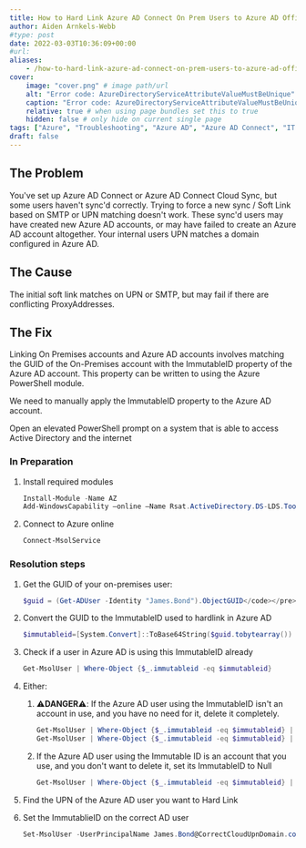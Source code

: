 ```yaml
---
title: How to Hard Link Azure AD Connect On Prem Users to Azure AD Office 365 Accounts
author: Aiden Arnkels-Webb
#type: post
date: 2022-03-03T10:36:09+00:00
#url: 
aliases:
    - /how-to-hard-link-azure-ad-connect-on-prem-users-to-azure-ad-office-365-accounts/
cover:
    image: "cover.png" # image path/url
    alt: "Error code: AzureDirectoryServiceAttributeValueMustBeUnique" # alt text
    caption: "Error code: AzureDirectoryServiceAttributeValueMustBeUnique" # display caption under cover
    relative: true # when using page bundles set this to true
    hidden: false # only hide on current single page
tags: ["Azure", "Troubleshooting", "Azure AD", "Azure AD Connect", "IT & Tech"]
draft: false
---
```

## The Problem

You've set up Azure AD Connect or Azure AD Connect Cloud Sync, but some users haven't sync'd correctly. Trying to force a new sync / Soft Link based on SMTP or UPN matching doesn't work. These sync'd users may have created new Azure AD accounts, or may have failed to create an Azure AD account altogether. Your internal users UPN matches a domain configured in Azure AD.

## The Cause

The initial soft link matches on UPN or SMTP, but may fail if there are conflicting ProxyAddresses.

## The Fix

Linking On Premises accounts and Azure AD accounts involves matching the GUID of the On-Premises account with the ImmutableID property of the Azure AD account. This property can be written to using the Azure PowerShell module.

We need to manually apply the ImmutableID property to the Azure AD account.

Open an elevated PowerShell prompt on a system that is able to access Active Directory and the internet

### In Preparation

1. Install required modules

    ```powershell {linenos=true}
    Install-Module -Name AZ
    Add-WindowsCapability –online –Name Rsat.ActiveDirectory.DS-LDS.Tools~~~~0.0.1.0
    ```

2. Connect to Azure online

    ```powershell {linenos=true}
    Connect-MsolService
    ```

### Resolution steps

1. Get the GUID of your on-premises user:

    ```powershell
    $guid = (Get-ADUser -Identity "James.Bond").ObjectGUID</code></pre>
    ```

2. Convert the GUID to the ImmutableID used to hardlink in Azure AD

    ```powershell
    $immutableid=[System.Convert]::ToBase64String($guid.tobytearray())
    ```

3. Check if a user in Azure AD is using this ImmutableID already

    ```powershell
    Get-MsolUser | Where-Object {$_.immutableid -eq $immutableid}
    ```

4. Either:

   1. ⚠️**DANGER**⚠️: If the Azure AD user using the ImmutableID isn't an account in use, and you have no need for it, delete it completely.

        ```powershell
        Get-MsolUser | Where-Object {$_.immutableid -eq $immutableid} | Remove-MsolUser
        Get-MsolUser | Where-Object {$_.immutableid -eq $immutableid} | Remove-MsolUser -RemoveFromRecycleBin
        ```

   2. If the Azure AD user using the Immutable ID is an account that you use, and you don't want to delete it, set its ImmutableID to Null

        ```powershell
        Get-MsolUser | Where-Object {$_.immutableid -eq $immutableid} | Set-MsolUser -ImmutableId $null
        ```

5. Find the UPN of the Azure AD user you want to Hard Link

6. Set the ImmutablieID on the correct AD user

    ```powershell
    Set-MsolUser -UserPrincipalName James.Bond@CorrectCloudUpnDomain.com -ImmutableId $immutableid
    ```
